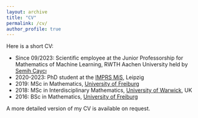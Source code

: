 ```yaml
---
layout: archive
title: "CV"
permalink: /cv/
author_profile: true
---
```


Here is a short CV:

* Since 09/2023: Scientific employee at the Junior Professorship for Mathematics of Machine Learning, RWTH Aachen University held by [Semih Çaycı](https://www.mathc.rwth-aachen.de/~cayci/home/)
* 2020-2023: PhD student at the [IMPRS MiS](https://www.imprs-mis.mpg.de/), Leipzig
* 2019: MSc in Mathematics, [University of Freiburg](http://www.uni-freiburg.de/)
* 2018: MSc in Interdisciplinary Mathematics, [University of Warwick](https://warwick.ac.uk/), UK
* 2016: BSc in Mathematics, [University of Freiburg](http://www.uni-freiburg.de/)

A more detailed version of my CV is available on request.
